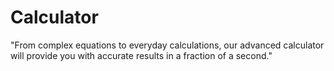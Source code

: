 # Calculator
"From complex equations to everyday calculations, our advanced calculator will provide you with accurate results in a fraction of a second."
